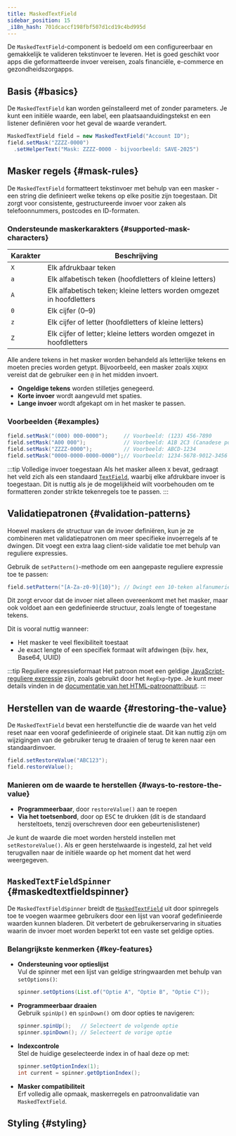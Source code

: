```yaml
---
title: MaskedTextField
sidebar_position: 15
_i18n_hash: 701dcaccf198fbf507d1cd19c4bd995d
---
```

<DocChip chip='shadow' />
<DocChip chip='name' label="dwc-textfield" />
<DocChip chip='since' label='24.10' />
<JavadocLink type="foundation" location="com/webforj/component/field/MaskedTextField" top='true'/>

De `MaskedTextField`-component is bedoeld om een configureerbaar en gemakkelijk te valideren tekstinvoer te leveren. Het is goed geschikt voor apps die geformatteerde invoer vereisen, zoals financiële, e-commerce en gezondheidszorgapps.

## Basis {#basics}

De `MaskedTextField` kan worden geïnstalleerd met of zonder parameters. Je kunt een initiële waarde, een label, een plaatsaanduidingstekst en een listener definiëren voor het geval de waarde verandert.

```java
MaskedTextField field = new MaskedTextField("Account ID");
field.setMask("ZZZZ-0000")
  .setHelperText("Mask: ZZZZ-0000 - bijvoorbeeld: SAVE-2025")
```

## Masker regels {#mask-rules}

De `MaskedTextField` formatteert tekstinvoer met behulp van een masker - een string die definieert welke tekens op elke positie zijn toegestaan. Dit zorgt voor consistente, gestructureerde invoer voor zaken als telefoonnummers, postcodes en ID-formaten.

### Ondersteunde maskerkarakters {#supported-mask-characters}

| Karakter | Beschrijving                                                                                  |
|----------|---------------------------------------------------------------------------------------------|
| `X`      | Elk afdrukbaar teken                                                                         |
| `a`      | Elk alfabetisch teken (hoofdletters of kleine letters)                                        |
| `A`      | Elk alfabetisch teken; kleine letters worden omgezet in hoofdletters                        |
| `0`      | Elk cijfer (0–9)                                                                             |
| `z`      | Elk cijfer of letter (hoofdletters of kleine letters)                                        |
| `Z`      | Elk cijfer of letter; kleine letters worden omgezet in hoofdletters                         |

Alle andere tekens in het masker worden behandeld als letterlijke tekens en moeten precies worden getypt. 
Bijvoorbeeld, een masker zoals `XX@XX` vereist dat de gebruiker een `@` in het midden invoert.

- **Ongeldige tekens** worden stilletjes genegeerd.
- **Korte invoer** wordt aangevuld met spaties.
- **Lange invoer** wordt afgekapt om in het masker te passen.

### Voorbeelden {#examples}

```java
field.setMask("(000) 000-0000");     // Voorbeeld: (123) 456-7890
field.setMask("A00 000");            // Voorbeeld: A1B 2C3 (Canadese postcode)
field.setMask("ZZZZ-0000");          // Voorbeeld: ABCD-1234
field.setMask("0000-0000-0000-0000");// Voorbeeld: 1234-5678-9012-3456
```

:::tip Volledige invoer toegestaan
Als het masker alleen `X` bevat, gedraagt het veld zich als een standaard [`TextField`](../text-field.md), waarbij elke afdrukbare invoer is toegestaan.
Dit is nuttig als je de mogelijkheid wilt voorbehouden om te formatteren zonder strikte tekenregels toe te passen.
:::

<ComponentDemo 
path='/webforj/maskedtextfield?' 
javaE='https://raw.githubusercontent.com/webforj/webforj-documentation/refs/heads/main/src/main/java/com/webforj/samples/views/fields/maskedtextfield/MaskedTextFieldView.java'
height='250px'
/>

## Validatiepatronen {#validation-patterns}

Hoewel maskers de structuur van de invoer definiëren, kun je ze combineren met validatiepatronen om meer specifieke invoerregels af te dwingen. Dit voegt een extra laag client-side validatie toe met behulp van reguliere expressies.

Gebruik de `setPattern()`-methode om een aangepaste reguliere expressie toe te passen:

```java
field.setPattern("[A-Za-z0-9]{10}"); // Dwingt een 10-teken alfanumerieke code af
```

Dit zorgt ervoor dat de invoer niet alleen overeenkomt met het masker, maar ook voldoet aan een gedefinieerde structuur, zoals lengte of toegestane tekens.

Dit is vooral nuttig wanneer:

- Het masker te veel flexibiliteit toestaat
- Je exact lengte of een specifiek formaat wilt afdwingen (bijv. hex, Base64, UUID)

:::tip Reguliere expressieformaat
Het patroon moet een geldige [JavaScript-reguliere expressie](https://developer.mozilla.org/en-US/docs/Web/JavaScript/Guide/Regular_expressions) zijn, zoals gebruikt door het `RegExp`-type. Je kunt meer details vinden in de [documentatie van het HTML-patroonattribuut](https://developer.mozilla.org/en-US/docs/Web/HTML/Attributes/pattern#overview).
:::

## Herstellen van de waarde {#restoring-the-value}

De `MaskedTextField` bevat een herstelfunctie die de waarde van het veld reset naar een vooraf gedefinieerde of originele staat. 
Dit kan nuttig zijn om wijzigingen van de gebruiker terug te draaien of terug te keren naar een standaardinvoer.

```java
field.setRestoreValue("ABC123");
field.restoreValue();
```

### Manieren om de waarde te herstellen {#ways-to-restore-the-value}

- **Programmeerbaar**, door `restoreValue()` aan te roepen
- **Via het toetsenbord**, door op <kbd>ESC</kbd> te drukken (dit is de standaard hersteltoets, tenzij overschreven door een gebeurtenislistener)

Je kunt de waarde die moet worden hersteld instellen met `setRestoreValue()`. Als er geen herstelwaarde is ingesteld, zal het veld terugvallen naar de initiële waarde op het moment dat het werd weergegeven.

<ComponentDemo 
path='/webforj/maskedtextfieldrestore?' 
javaE='https://raw.githubusercontent.com/webforj/webforj-documentation/refs/heads/main/src/main/java/com/webforj/samples/views/fields/maskedtextfield/MaskedTextFieldRestoreView.java'
height='200px'
/>

## `MaskedTextFieldSpinner` {#maskedtextfieldspinner}

De `MaskedTextFieldSpinner` breidt de [`MaskedTextField`](#basics) uit door spinregels toe te voegen waarmee gebruikers door een lijst van vooraf gedefinieerde waarden kunnen bladeren. 
Dit verbetert de gebruikerservaring in situaties waarin de invoer moet worden beperkt tot een vaste set geldige opties.

<ComponentDemo 
path='/webforj/maskedtextfieldspinner?' 
javaE='https://raw.githubusercontent.com/webforj/webforj-documentation/refs/heads/main/src/main/java/com/webforj/samples/views/fields/maskedtextfield/MaskedTextFieldSpinnerView.java'
height='120px'
/>

### Belangrijkste kenmerken {#key-features}

- **Ondersteuning voor optieslijst**  
  Vul de spinner met een lijst van geldige stringwaarden met behulp van `setOptions()`:

  ```java
  spinner.setOptions(List.of("Optie A", "Optie B", "Optie C"));
  ```

- **Programmeerbaar draaien**  
  Gebruik `spinUp()` en `spinDown()` om door opties te navigeren:

  ```java
  spinner.spinUp();   // Selecteert de volgende optie
  spinner.spinDown(); // Selecteert de vorige optie
  ```

- **Indexcontrole**  
  Stel de huidige geselecteerde index in of haal deze op met:

  ```java
  spinner.setOptionIndex(1);
  int current = spinner.getOptionIndex();
  ```

- **Masker compatibiliteit**  
  Erf volledig alle opmaak, maskerregels en patroonvalidatie van `MaskedTextField`.

## Styling {#styling}

<TableBuilder name="MaskedTextField" />
